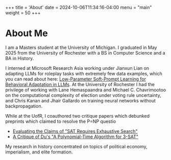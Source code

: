 +++
title = 'About'
date = 2024-10-06T11:34:16-04:00
menu = "main"
weight = 50
+++
# About Me
I am a Masters student at the University of Michigan. I graduated in May 2025 from the University of Rochester with a BS in Computer Science and a BA in History.

I interned at Microsoft Research Asia working under Jianxun Lian on adapting LLMs for roleplay tasks with extremely few data examples, which you can read about here: [Low-Parameter Soft-Prompt Learning for Behavioral Adaptation in LLMs](/posts/low-param-soft-prompt/). At the University of Rochester I had the privilege of working with Lane Hemaspaandra and Michael C. Chavrimootoo on the computational complexity of election under voting rule uncertainty, and Chris Kanan and Jhair Gallardo on training neural networks without backpropagation.

While at the UofR, I coauthored two critique papers which debunked preprints which claimed to resolve the P=NP questio
 - [Evaluating the Claims of "SAT Requires Exhaustive Search"](/posts/xu-zhou-critique)
 - [A Critique of Du's "A Polynomial-Time Algorithm for 3-SAT"](/posts/du-3sat-critique)

My research in history concentrated on topics of political economy, imperialism, and elite formation.